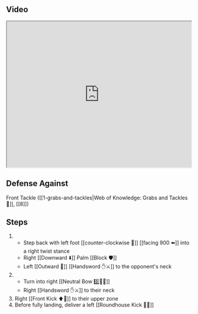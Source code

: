 ## Video

<iframe src="https://www.youtube.com/embed/YHISUH8MuqU" width="100%" height="400"></iframe>

## Defense Against

Front Tackle ([[1-grabs-and-tackles|Web of Knowledge: Grabs and Tackles 🤝]], [[8]])

## Steps

1. - Step back with left foot [[counter-clockwise 🔄]] [[facing 900 ⬅️]] into a right twist stance
    - Right [[Downward ⬇️]] Palm [[Block 🛡️]]
    - Left [[Outward 🔼]] [[Handsword ✋⚔️]] to the opponent's neck
2. - Turn into right [[Neutral Bow 0️⃣🧍‍♂️]]
    - Right [[Handsword ✋⚔️]] to their neck
3. Right [[Front Kick ⬆️🦵]] to their upper zone
4. Before fully landing, deliver a left [[Roundhouse Kick 🔄🦵]]